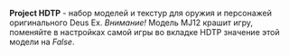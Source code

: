 **Project HDTP** - набор моделей и текстур для оружия и персонажей оригинального Deus Ex. 
*Внимание!* Модель MJ12 крашит игру, поменяйте в настройках самой игры во вкладке HDTP значение этой модели на *False*.